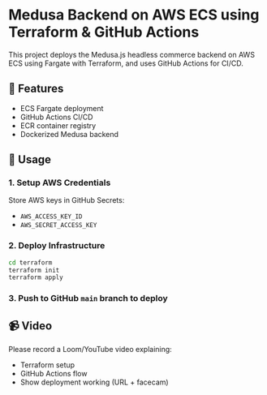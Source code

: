 # Medusa Backend on AWS ECS using Terraform & GitHub Actions

This project deploys the Medusa.js headless commerce backend on AWS ECS using Fargate with Terraform, and uses GitHub Actions for CI/CD.

## 🚀 Features
- ECS Fargate deployment
- GitHub Actions CI/CD
- ECR container registry
- Dockerized Medusa backend

## 🔧 Usage

### 1. Setup AWS Credentials
Store AWS keys in GitHub Secrets:
- `AWS_ACCESS_KEY_ID`
- `AWS_SECRET_ACCESS_KEY`

### 2. Deploy Infrastructure
```bash
cd terraform
terraform init
terraform apply
```

### 3. Push to GitHub `main` branch to deploy

## 📹 Video

Please record a Loom/YouTube video explaining:
- Terraform setup
- GitHub Actions flow
- Show deployment working (URL + facecam)
